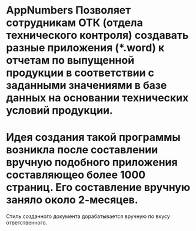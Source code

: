 # AppNumbers Позволяет сотрудникам ОТК (отдела технического контроля) создавать разные приложения (*.word)  к отчетам по выпущенной продукции в соответствии с заданными значениями в базе данных на основании технических условий продукции.
# Идея создания такой программы возникла после составлении вручную подобного приложения составляющео более 1000 страниц. Его составление вручную заняло около 2-месяцев.
Стиль созданного документа дорабатывается вручную по вкусу ответственного.
